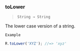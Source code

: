 ### toLower

> `String → String`

The lower case version of a string.

`Example`

```js
R.toLower('XYZ'); //=> 'xyz'
```

